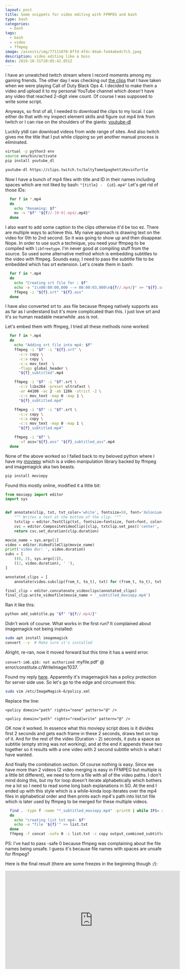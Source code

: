 ```yaml
---
layout: post
title: Some snippets for video editing with FFMPEG and bash
type: bash
categories:
  - bash
tags:
  - bash
  - video
  - ffmpeg
image: /assests/img/77111070-8ffd-4f4c-84a6-fe44a6edcfc5.jpeg
description: video editing like a boss
date: 2019-10-31T20:05:42.051Z
---
```

I have an unwatched twitch stream where I record moments among my gaming friends. The other day I was checking out [the clips](https://www.twitch.tv/dailyow/manager/clips) that I have taken when we were playing Call of Duty Black Ops 4. I decided to make them a video and upload it to my personal YouTube channel which doesn't have any video that reached 2-digit view count. Of course I was supposed to write some script.

Anyways, so first of all, I needed to download the clips to my local. I can either do that with my inspect element skills and figure out mp4 link from twitch or I can rise on the shoulders of the giants: [youtube-dl](https://ytdl-org.github.io/youtube-dl/index.html)

Luckily ytdl can download videos from wide range of sites. And also twitch gives me the title that I put while clipping so yet another manual process is eliminated.

```bash
virtual -p python3 env
source env/bin/activate
pip install youtube_dl

youtube-dl https://clips.twitch.tv/SaltyTameSpaghettiKevinTurtle
```

Now I have a bunch of mp4 files with title and ID in their names including spaces which are not liked by bash: `"{title} -  {id}.mp4"`
Let's get rid of those IDs:

```bash
  for f in *.mp4 
  do
    echo "Renaming: $f"
    mv -v "$f" "${f//-[0-9].mp4/.mp4}"
  done
```

I also want to add some caption to the clips otherwise it'd be too ez. There are multiple ways to achieve this. My naive approach is drawing text on the video for 0th to 2nd second. So it was going to show up and then disappear. Nope. In order to use such a technique, you need your ffmpeg to be compiled with `libfreetype`. I'm never good at compiling stuff from the source. So used some alternative method which is embedding subtitles to the video with ffmpeg. Sounds easy, I need to pass the subtitle file to be embedded which has srt extension. Let's create them in bash:

```bash
  for f in *.mp4 
  do
    echo "Creating srt file for : $f"
    echo -e "1\n00:00:00,000 --> 00:00:03,000\n${f//.mp4/}" >> "${f}.srt"
    ffmpeg -i "${f}.srt" "${f}.ass"
  done
```

I have also converted srt to .ass file because ffmpeg natively supports ass as far as I understand but it's more complicated than this. I just love srt and it's so human readable meanwhile .ass is not.

Let's embed them with ffmpeg, I tried all these methods none worked:

```bash
  for f in *.mp4 
  do
    echo "Adding srt file into mp4: $f"
    ffmpeg -i "$f" -i "${f}.srt" \
      -c:v copy \
      -c:a copy \
      -c:s mov_text  \
      -flags global_header \
      "${f}_subtitled".mp4

    ffmpeg -i "$f" -i "$f".srt \
      -c:v libx264 -preset ultrafast \
      -ar 44100 -ac 2 -ab 128k -strict -2 \
      -c:s mov_text -map 0 -map 1 \
      "${f}_subtitled.mp4"

    ffmpeg -i "$f" -i "$f".srt \
      -c:v copy \
      -c:a copy \
      -c:s mov_text -map 0 -map 1 \
      "${f}_subtitled.mp4"

    ffmpeg -i "$f" \
      -vf ass="${f}.ass" "${f}_subtitled_ass".mp4
  done
```

None of the above worked so I falled back to my beloved python where I have my [moviepy](https://zulko.github.io/moviepy/) which is a video manipulation library backed by ffmpeg and imagemagick aka two beasts.

```bash
pip install moviepy
```

Found this mostly online, modified it a little bit:

```python
from moviepy import editor
import sys


def annotate(clip, txt, txt_color='white', fontsize=50, font='Xolonium-Bold'):
    """ Writes a text at the bottom of the clip. """
    txtclip = editor.TextClip(txt, fontsize=fontsize, font=font, color=txt_color)
    cvc = editor.CompositeVideoClip([clip, txtclip.set_pos(('center', 'bottom'))])
    return cvc.set_duration(clip.duration)

movie_name = sys.argv[1]
video = editor.VideoFileClip(movie_name)
print('video dur: ', video.duration)
subs = [
    ((0, 2), sys.argv[2]),
    ((2, video.duration), ' '),
]

annotated_clips = [
	annotate(video.subclip(from_t, to_t), txt) for (from_t, to_t), txt in subs]

final_clip = editor.concatenate_videoclips(annotated_clips)
final_clip.write_videofile(movie_name + '_subtitled_moviepy.mp4')
```

Ran it like this:

```bash
python add_subtitle.py "$f" "${f//.mp4/}" 
```

Didn't work of course. What works in the first run? It complained about imagemagick not being installed:

```bash
sudo apt install imagemagick
convert --v  # Make sure it's installed
```

Alright, re-ran, now it moved forward but this time it has a weird error.

`convert-im6.q16: not authorized `myfile.pdf' @ error/constitute.c/WriteImage/1037.`

Found my reply [here](https://askubuntu.com/questions/1081895/trouble-with-batch-conversion-of-png-to-pdf-using-convert/1081907). Apparently it's imagemagick has a policy protection for server side use. So let's go to the edge and circumvent this:

```bash
sudo vim /etc/ImageMagick-6/policy.xml
```

Replace the line:

`<policy domain="path" rights="none" pattern="@" />`

`<policy domain="path" rights="read|write" pattern="@" />`

OK now it worked. In essence what this moviepy script does is it divides first 2 seconds and gets each frame in these 2 seconds, draws text on top of it. And for the rest of the video (Duration - 2) seconds, it puts a space as subtitle (empty string was not working); and at the end it appends these two together so it results with a one video with 2 second subtitle which is what I have wanted.

And finally the combination section. Of course nothing is easy. Since we have more than 2 videos (2 video merging is easy in FFMPEG but multiple is a little bit different), we need to form a file with all of the video paths. I don't mind doing this, but my for loop doesn't iterate alphabetically which bothers me a lot so I need to read some long bash explanations in SO. At the end I ended up with this style which is a while-kinda loop iterates over the mp4 files in alphabetical order and then prints each mp4's path into list.txt file which is later used by ffmpeg to be merged for these multiple videos.

```bash
  find . -type f -name "*_subtitled_moviepy.mp4" -print0 | while IFS= read -r -d '' f
  do
    echo "creating list txt mp4: $f"
    echo -e "file '${f}'" >> list.txt
  done
  ffmpeg -f concat -safe 0 -i list.txt -c copy output_combined_subtitled.mp4
```

PS: I've had to pass -safe 0 because ffmpeg was complaining about the file names being unsafe. I guess it's because file names with spaces are unsafe for ffmpeg?

Here is the final result (there are some freezes in the beginning though :/):

<iframe width="560" height="315" src="https://www.youtube.com/embed/PhxfTObusGM?start=7" frameborder="0" allow="accelerometer; autoplay; encrypted-media; gyroscope; picture-in-picture" allowfullscreen></iframe>
